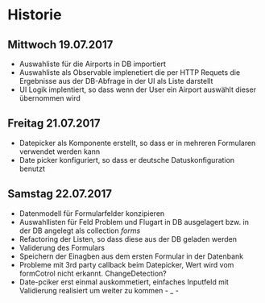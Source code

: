 # Historie

## Mittwoch 19.07.2017

+ Auswahliste für die Airports in DB importiert
+ Auswahliste als Observable implenetiert die per HTTP Requets die Ergebnisse aus der DB-Abfrage in der UI als Liste darstellt
+ UI Logik implentiert, so dass wenn der User ein Airport auswählt dieser übernommen wird

## Freitag 21.07.2017

+ Datepicker als Komponente erstellt, so dass er in mehreren Formularen verwendet werden kann
+ Date picker konfiguriert, so dass er deutsche Datuskonfiguration benutzt

## Samstag 22.07.2017

+ Datenmodell für Formularfelder konzipieren
+ Auswahllisten für Feld Problem und Flugart in DB ausgelagert bzw. in der DB angelegt als collection _forms_
+ Refactoring der Listen, so dass diese aus der DB geladen werden
+ Validerung des Formulars
+ Speichern der Einagben aus dem ersten Formular in der Datenbank
+ Probleme mit 3rd party callback beim Datepicker, Wert wird vom formCotrol nicht erkannt. ChangeDetection?
+ Date-pciker erst einmal auskommetiert, einfaches Inputfeld mit Validierung realisiert um weiter zu kommen - _ -